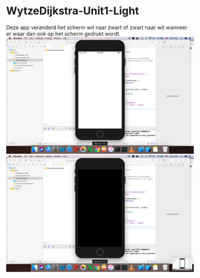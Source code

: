 # WytzeDijkstra-Unit1-Light
Deze app veranderd het scherm wit naar zwart of zwart naar wit wanneer er waar dan ook op het scherm gedrukt wordt.
![alt text](https://github.com/wytzz/WytzeDijkstra-Unit1-Light/blob/master/doc/Schermafbeelding%202018-11-28%20om%2014.02.42.png)
![alt text](https://github.com/wytzz/WytzeDijkstra-Unit1-Light/blob/master/doc/Schermafbeelding%202018-11-28%20om%2014.02.44.png)
